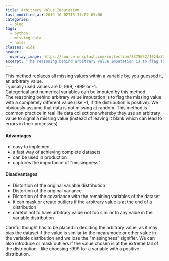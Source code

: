 ```yaml
---
title: Arbitrary Value Imputation
last_modified_at: 2019-10-02T15:17:02-05:00
categories:
  - blog
tags:
  - python
  - missing data
  - notes
classes: wide
header:
  overlay_image: https://source.unsplash.com/collection/8375052/1024x720
excerpt: "The reasoning behind arbitrary value imputation is to flag the missing value with a completely different value (like -1, if the distribution is positive)"
---
```


This method replaces all missing values within a variable by, you guessed it, an arbitrary value.\
Typically used values are 0, 999, -999 or -1.\
Categorical and numerical variables can be imputed by this method.\
The reasoning behind arbitrary value imputation is to flag the missing value with a completely different value (like -1, if the distribution is positive). We obviously assume that data is not missing at random.
This method is common practice in real life data collections whereby they use an arbitrary value to signal a missing value (instead of leaving it blank which can lead to errors in their processes)

#### Advantages
- easy to implement
- a fast way of achieving complete datasets
- can be used in production
- captures the importance of "missingness"

#### Disadvantages
- Distortion of the original variable distribution
- Distortion of the original variance
- Distortion of the covariance with the remaining variables of the dataset
- it can mask or create outliers if the arbitrary value is at the end of a distribution
- careful not to have arbitrary value not too similar to any value in the variable distribution

Careful thought has to be placed in deciding the arbitrary value, as it may bias the dataset if the value is similar to the mean/mode or other value in the variable distribution and we lose the "missingness" signifier.
We can also introduce or mask outliers if the value chosen is at the extreme tail of the distribution - like choosing -999 for a variable with a positive distribution.
